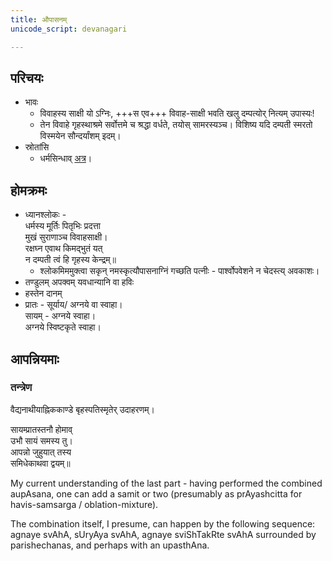 ```yaml
---
title: औपासनम्
unicode_script: devanagari

---
```


## परिचयः
- भावः
  - विवाहस्य साक्षी यो ऽग्निः, +++स एव+++ विवाह-साक्षी भवति खलु दम्पत्योर् नित्यम् उपास्यः!
  - तेन विवाहे गृहस्थाश्रमे सर्वोत्तमे च श्रद्धा वर्धते, तयोस् सामरस्यञ्च। विशिष्य यदि दम्पती स्मरतो विस्मयेन सौन्दर्यांशम् इदम्।
- स्रोतांसि
  - धर्मसिन्धाव् [अत्र](https://archive.org/details/DHARMASINDHU/page/n253)।

<div class="js_include" url="../../angAni/agni-raxA/"  newLevelForH1="2" includeTitle="true"> </div>  

## होमक्रमः
- ध्यानश्लोकः -  
धर्मस्य मूर्तिः पितृभिः प्रदत्ता  
मुखं सुराणाञ्च विवाहसाक्षी।  
रक्षघ्न एवाथ किमद्भुतं यत्  
न दम्पती त्वं हि गृहस्य केन्द्रम्॥
  - श्लोकमिममुक्त्वा सकृन् नमस्कृत्यौपासनाग्निं गच्छति पत्नीः - पार्श्वोपवेशने न चेदस्त्य् अवकाशः।
- तण्डुलम् अपक्वम् यवधान्यानि वा हविः
- हस्तेन दानम्
- प्रातः - सूर्याय/ अग्नये वा स्वाहा।  
सायम् - अग्नये स्वाहा।  
अग्नये स्विष्टकृते स्वाहा।

## आपन्नियमाः
### तन्त्रेण
वैद्यनाथीयाह्निककाण्डे बृहस्पतिस्मृतेर् उदाहरणम्।

सायम्प्रातस्तनौ होमाव्  
उभौ सायं समस्य तु।  
आपन्नो जुहुयात् तस्य  
समिधेकाथवा द्वयम्॥

My current understanding of the last part - having performed the combined aupAsana, one can add a samit or two (presumably as prAyashcitta for havis-samsarga / oblation-mixture).

The combination itself, I presume, can happen by the following sequence: agnaye svAhA, sUryAya svAhA, agnaye sviShTakRte svAhA surrounded by parishechanas, and perhaps with an upasthAna.


